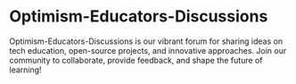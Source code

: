 # Optimism-Educators-Discussions
Optimism-Educators-Discussions is our vibrant forum for sharing ideas on tech education, open-source projects, and innovative approaches. Join our community to collaborate, provide feedback, and shape the future of learning!
